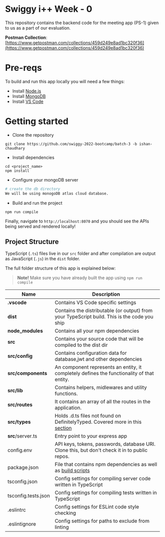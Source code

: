 # Swiggy i++ Week - 0

This repository contains the backend code for the meeting app (PS-1) given to us as a part of our evaluation. 

**Postman Collection**: [https://www.getpostman.com/collections/459d249e8ad1bc320f36](https://www.getpostman.com/collections/459d249e8ad1bc320f36)


# Pre-reqs
To build and run this app locally you will need a few things:
- Install [Node.js](https://nodejs.org/en/)
- Install [MongoDB](https://docs.mongodb.com/manual/installation/)
- Install [VS Code](https://code.visualstudio.com/)

# Getting started
- Clone the repository
```
git clone https://github.com/swiggy-2022-bootcamp/batch-3 -b ishan-chaudhary
```
- Install dependencies
```
cd <project_name>
npm install
```
- Configure your mongoDB server
```bash
# create the db directory
We will be using monogoDB atlas cloud database.

```
- Build and run the project
```
npm run compile
```

Finally, navigate to `http://localhost:8070` and you should see the APIs being served and rendered locally!

## Project Structure

TypeScript (`.ts`) files live in our `src` folder and after compilation are output as JavaScript (`.js`) in the `dist` folder.

The full folder structure of this app is explained below:

> **Note!** Make sure you have already built the app using `npm run compile`

| Name | Description |
| ------------------------ | --------------------------------------------------------------------------------------------- |
| **.vscode**              | Contains VS Code specific settings                                                            |
| **dist**                 | Contains the distributable (or output) from your TypeScript build. This is the code you ship  |
| **node_modules**         | Contains all your npm dependencies                                                            |
| **src**                  | Contains your source code that will be compiled to the dist dir                               |
| **src/config**           | Contains configuration data for database,jwt and other dependencies                           |
| **src/components**       | An component represents an entity, it completely defines the functionality of that entity.    |
| **src/lib**              | Contains helpers, midlewares and utility functions.                                           |
| **src/routes**           | It contains an array of all the routes in the application.                                    |
| **src/types**            | Holds .d.ts files not found on DefinitelyTyped. Covered more in this [section](#type-definition-dts-files)          |
| **src**/server.ts        | Entry point to your express app                                                               |
| config.env               | API keys, tokens, passwords, database URI. Clone this, but don't check it in to public repos. |
| package.json             | File that contains npm dependencies as well as [build scripts](#what-if-a-library-isnt-on-definitelytyped)                          |
| tsconfig.json            | Config settings for compiling server code written in TypeScript                               |
| tsconfig.tests.json      | Config settings for compiling tests written in TypeScript                                     |
| .eslintrc                | Config settings for ESLint code style checking                                                |
| .eslintignore            | Config settings for paths to exclude from linting                                             |
